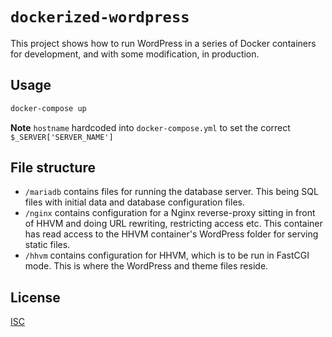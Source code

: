 `dockerized-wordpress`
=======================

This project shows how to run WordPress in a series of Docker containers for
development, and with some modification, in production.

Usage
-----

```sh
docker-compose up
```

**Note** `hostname` hardcoded into `docker-compose.yml` to set the correct `$_SERVER['SERVER_NAME']`

File structure
--------------

- `/mariadb` contains files for running the database server. This being SQL
  files with initial data and database configuration files.
- `/nginx` contains configuration for a Nginx reverse-proxy sitting in front of
  HHVM and doing URL rewriting, restricting access etc. This container has
  read access to the HHVM container's WordPress folder for serving static files.
- `/hhvm` contains configuration for HHVM, which is to be run in FastCGI mode.
  This is where the WordPress and theme files reside.

License
-------

[ISC](LICENSE)
